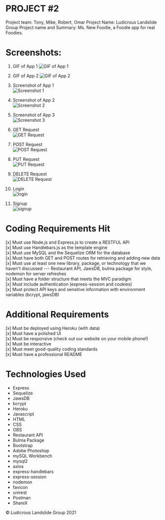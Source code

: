 # PROJECT #2

Project team: Tony, Mike, Robert, Omar
Project Name: Ludicrous Landslide Group
Project name and Summary: Ms. New Foodie, a Foodie app for real Foodies.

# Screenshots:

1. GIF of App 1
   ![GIF of App 1](./public/images/app1.gif)

2. GIF of App 2
   ![GIF of App 2](./public/images/app2.gif)

3. Screenshot of App 1
   <br>
   ![Screenshot 1](./public/images/screenshot1.jpg)

4. Screenshot of App 2
   <br>
   ![Screenshot 2](./public/images/screenshot2.jpg)

5. Screenshot of App 3
   <br>
   ![Screenshot 3](./public/images/screenshot3.jpg)

6. GET Request
   <br>
   ![GET Request](./public/images/getRequest.gif)

7. POST Request
   <br>
   ![POST Request](./public/images/postRequest.gif)

8. PUT Request
   <br>
   ![PUT Request](./public/images/putRequest.gif)

9. DELETE Request
   <br>
   ![DELETE Request](./public/images/deleteRequest.gif)

10. Login
    <br>
    ![login](./public/images/login.jpg)

11. Signup
    <br>
    ![signup](./public/images/signup.jpg)

# Coding Requirements Hit

[x] Must use Node.js and Express.js to create a RESTFUL API <br>
[x] Must use Handlebars.js as the template engine <br>
[x] Must use MySQL and the Sequelize ORM for the database <br>
[x] Must have both GET and POST routes for retrieving and adding new data <br>
[x] Must use at least one new library, package, or technology that we haven't discussed --- Restaurant API, JawsDB, bulma package for style, nodemon for server refreshes <br>
[x] Must have a folder structure that meets the MVC paradigm <br>
[x] Must include authentication (express-session and cookies) <br>
[x] Must protect API keys and sensitive information with environment variables (bcrypt, jawsDB) <br>

# Additional Requirements

[x] Must be deployed using Heroku (with data) <br>
[x] Must have a polished UI <br>
[x] Must be responsive (check out our website on your mobile phone!) <br>
[x] Must be interactive <br>
[x] Must meet good-quality coding standards <br>
[x] Must have a professional README

# Technologies Used

- Express
- Sequelize
- JawsDB
- bcrypt
- Heroku
- Javascript
- HTML
- CSS
- OBS
- Restaurant API
- Bulma Package
- Bootstrap
- Adobe Photoshop
- mySQL Workbench
- mysql2
- axios
- express-handlebars
- express-session
- nodemon
- favicon
- unirest
- Postman
- ShareX

© Ludicrous Landslide Group 2021
